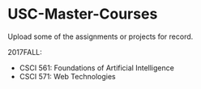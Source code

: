 # USC-Master-Courses
Upload some of the assignments or projects for record.

2017FALL:
* CSCI 561: Foundations of Artificial Intelligence
* CSCI 571: Web Technologies
